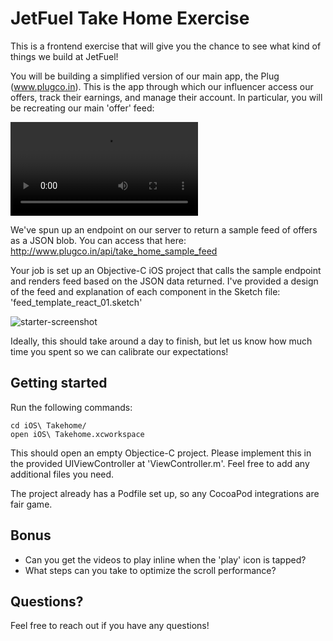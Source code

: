 # JetFuel Take Home Exercise

This is a frontend exercise that will give you the chance to see what kind of things we build at JetFuel!

You will be building a simplified version of our main app, the Plug (www.plugco.in). This is the app through which our influencer access our offers, track their earnings, and manage their account. In particular, you will be recreating our main 'offer' feed:

![starter-screenshot](https://i.imgur.com/rOE6IPf.mp4)

We've spun up an endpoint on our server to return a sample feed of offers as a JSON blob. You can access that here:
http://www.plugco.in/api/take_home_sample_feed

Your job is set up an Objective-C iOS project that calls the sample endpoint and renders feed based on the JSON data returned. I've provided a design of the feed and explanation of each component in the Sketch file: 'feed_template_react_01.sketch'

![starter-screenshot](https://i.imgur.com/y4wuYGx.png)

Ideally, this should take around a day to finish, but let us know how much time you spent so we can calibrate our expectations!


## Getting started

Run the following commands:

```
cd iOS\ Takehome/
open iOS\ Takehome.xcworkspace
```

This should open an empty Objectice-C project. Please implement this in the provided UIViewController at 'ViewController.m'. Feel free to add any additional files you need. 

The project already has a Podfile set up, so any CocoaPod integrations are fair game. 

## Bonus

- Can you get the videos to play inline when the 'play' icon is tapped?
- What steps can you take to optimize the scroll performance? 


## Questions?

Feel free to reach out if you have any questions!
